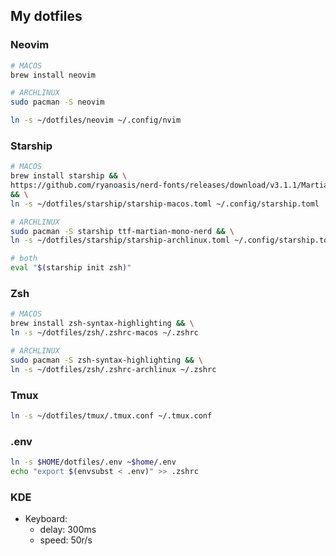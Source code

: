 ## My dotfiles

### Neovim
```bash
# MACOS
brew install neovim

# ARCHLINUX
sudo pacman -S neovim 

ln -s ~/dotfiles/neovim ~/.config/nvim
```

### Starship
```bash
# MACOS 
brew install starship && \
https://github.com/ryanoasis/nerd-fonts/releases/download/v3.1.1/MartianMono.zip
&& \
ln -s ~/dotfiles/starship/starship-macos.toml ~/.config/starship.toml

# ARCHLINUX 
sudo pacman -S starship ttf-martian-mono-nerd && \
ln -s ~/dotfiles/starship/starship-archlinux.toml ~/.config/starship.toml

# both
eval "$(starship init zsh)"
```

### Zsh
```bash
# MACOS
brew install zsh-syntax-highlighting && \
ln -s ~/dotfiles/zsh/.zshrc-macos ~/.zshrc
```
```bash
# ARCHLINUX
sudo pacman -S zsh-syntax-highlighting && \
ln -s ~/dotfiles/zsh/.zshrc-archlinux ~/.zshrc
```

### Tmux
```bash
ln -s ~/dotfiles/tmux/.tmux.conf ~/.tmux.conf
```

### .env
```bash
ln -s $HOME/dotfiles/.env ~$home/.env
echo "export $(envsubst < .env)" >> .zshrc
```

### KDE
- Keyboard: 
	- delay: 300ms
	- speed: 50r/s
